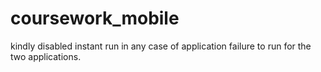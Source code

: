 # coursework_mobile
kindly disabled instant run in any case of application failure to run for the two applications.

